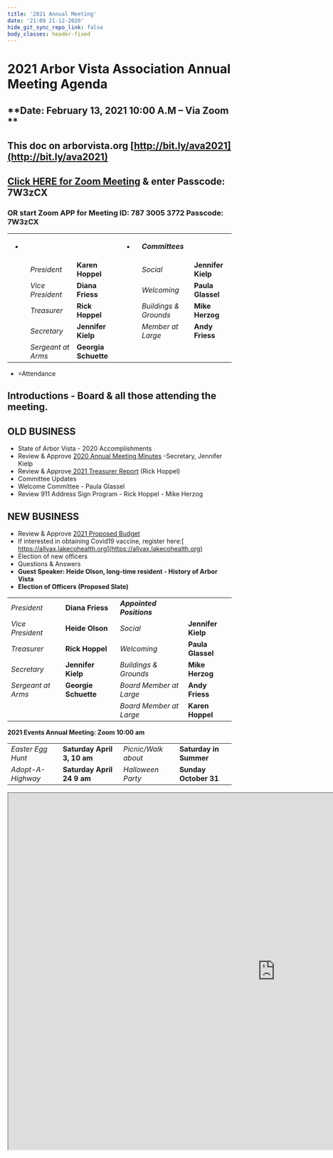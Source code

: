 ```yaml
---
title: '2021 Annual Meeting'
date: '21:09 21-12-2020'
hide_git_sync_repo_link: false
body_classes: header-fixed
---
```


<link id="linkstyle" rel='stylesheet' href='/css/ava.css'/>


# 2021 Arbor Vista Association Annual Meeting Agenda


## **Date:  February 13, 2021  10:00 A.M – Via Zoom **


## **This doc on arborvista.org [http://bit.ly/ava2021](http://bit.ly/ava2021)**


## [Click HERE for Zoom Meeting](https://us04web.zoom.us/j/78730053772?pwd=K08vdUx2dkFtSCszMU5ySjkxbWpaQT09)   & enter   Passcode: **7W3zCX**


### OR start Zoom APP for Meeting ID: **787 3005 377**2  Passcode: **7W3zCX**


<table>
  <tr>
   <td>
<ul>

<li>
</li>
</ul>
   </td>
   <td>
  
   </td>
   <td>
   </td>
   <td>
<ul>

<li>
</li>
</ul>
   </td>
   <td colspan="2" ><strong><em>Committees</em></strong>
   </td>
  </tr>
  <tr>
   <td>
   </td>
   <td><em>President</em>
   </td>
   <td><strong>Karen Hoppel</strong>
   </td>
   <td>
   </td>
   <td><em>Social</em>
   </td>
   <td><strong>Jennifer Kielp</strong>
   </td>
  </tr>
  <tr>
   <td>
   </td>
   <td><em>Vice President</em>
   </td>
   <td><strong>Diana Friess</strong>
   </td>
   <td>
   </td>
   <td><em>Welcoming</em>
   </td>
   <td><strong>Paula Glassel</strong>
   </td>
  </tr>
  <tr>
   <td>
   </td>
   <td><em>Treasurer</em>
   </td>
   <td><strong>Rick Hoppel</strong>
   </td>
   <td>
   </td>
   <td><em>Buildings & Grounds</em>
   </td>
   <td><strong>Mike Herzog</strong>
   </td>
  </tr>
  <tr>
   <td>
   </td>
   <td><em>Secretary</em>
   </td>
   <td><strong>Jennifer Kielp</strong>
   </td>
   <td>
   </td>
   <td><em>Member at Large</em>
   </td>
   <td><strong>Andy Friess</strong>
   </td>
  </tr>
  <tr>
   <td>
   </td>
   <td><em>Sergeant at Arms</em>
   </td>
   <td><strong>Georgia Schuette</strong>
   </td>
   <td>
   </td>
   <td>
   </td>
   <td>
   </td>
  </tr>
</table>




*   =Attendance


## Introductions - Board & all those attending the meeting.


## OLD BUSINESS



*   State of Arbor Vista - 2020 Accomplishments
*   Review & Approve [2020 Annual Meeting Minutes](https://arborvista.org/docs/2020-annual-meeting-minutes) -Secretary, Jennifer Kielp
*   Review & Approve[ 2021 Treasurer Report](https://arborvista.org/docs/2021-treasurer-report) (Rick Hoppel)
*   Committee Updates
*   Welcome Committee  - Paula Glassel
*   Review 911 Address Sign Program - Rick Hoppel - Mike Herzog


## NEW BUSINESS



*   Review & Approve [2021 Proposed Budget](https://arborvista.org/docs/2021-proposed-budget)
*   If interested in obtaining Covid19 vaccine, register here:[ https://allvax.lakecohealth.org](https://allvax.lakecohealth.org)
*   Election of new officers
*   Questions & Answers
*   **Guest Speaker: Heide Olson, long-time resident - History of Arbor Vista**
*   **Election of Officers (Proposed Slate)**

<table>
  <tr>
   <td>
<em>President</em>
   </td>
   <td><strong>Diana Friess</strong>
   </td>
   <td><strong><em>Appointed Positions</em></strong>
   </td>
   <td>
   </td>
  </tr>
  <tr>
   <td><em>Vice President</em>
   </td>
   <td><strong>Heide Olson</strong>
   </td>
   <td><em>Social</em>
   </td>
   <td><strong>Jennifer Kielp</strong>
   </td>
  </tr>
  <tr>
   <td><em>Treasurer</em>
   </td>
   <td><strong>Rick Hoppel</strong>
   </td>
   <td><em>Welcoming</em>
   </td>
   <td><strong>Paula Glassel</strong>
   </td>
  </tr>
  <tr>
   <td><em>Secretary</em>
   </td>
   <td><strong>Jennifer Kielp</strong>
   </td>
   <td><em>Buildings & Grounds</em>
   </td>
   <td><strong>Mike Herzog</strong>
   </td>
  </tr>
  <tr>
   <td><em>Sergeant at Arms</em>
   </td>
   <td><strong>Georgie Schuette</strong>
   </td>
   <td><em>Board Member at Large</em>
   </td>
   <td><strong>Andy Friess</strong>
   </td>
  </tr>
  <tr>
   <td>
   </td>
   <td>
   </td>
   <td><em>Board Member at Large</em>
   </td>
   <td><strong>Karen Hoppel</strong>
   </td>
  </tr>
</table>


**2021 Events			Annual Meeting: Zoom   10:00 am**


<table>
  <tr>
   <td><em>Easter Egg Hunt</em>
   </td>
   <td><strong>Saturday April 3, 10 am</strong>
   </td>
   <td><em>Picnic/Walk about</em>
   </td>
   <td><strong>Saturday in Summer </strong>
   </td>
  </tr>
  <tr>
   <td><em>Adopt-A-Highway</em>
   </td>
   <td><strong>Saturday April 24  9 am</strong>
   </td>
   <td><em>Halloween Party</em>
   </td>
   <td><strong>Sunday October 31</strong>
   </td>
  </tr>
</table>


<iframe width="1200" height="800" src="https://docs.google.com/document/d/e/2PACX-1vSFH2abBQG-9eCDwsKo3mjPD053zKtjsAUYS95jTow8VpE8UKPAQC5ulsSyA_cWnHT9CMN12nUQ-gFi/pub?embedded=true"></iframe>
